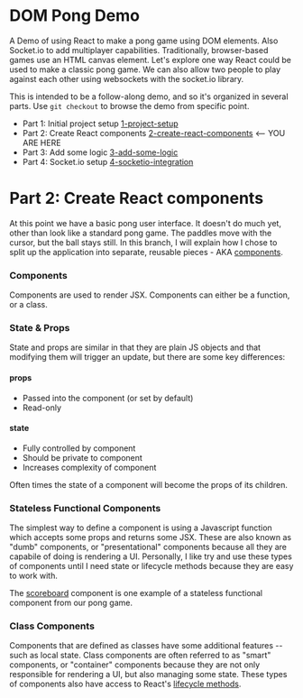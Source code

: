 # DOM Pong Demo

A Demo of using React to make a pong game using DOM elements. Also Socket.io to add multiplayer capabilities. Traditionally, browser-based games use an HTML canvas element. Let's explore one way React could be used to make a classic pong game. We can also allow two people to play against each other using websockets with the socket.io library.

This is intended to be a follow-along demo, and so it's organized in several parts. Use `git checkout` to browse the demo from specific point.

- Part 1: Initial project setup [1-project-setup](https://github.com/denvaar/dom-pong-demo/tree/1-project-setup)
- Part 2: Create React components [2-create-react-components](https://github.com/denvaar/dom-pong-demo/tree/2-create-react-components)  <-- YOU ARE HERE
- Part 3: Add some logic [3-add-some-logic](https://github.com/denvaar/dom-pong-demo/tree/3-add-some-logic)
- Part 4: Socket.io setup [4-socketio-integration](https://github.com/denvaar/dom-pong-demo/tree/4-socketio-integration)

# Part 2: Create React components

At this point we have a basic pong user interface. It doesn't do much yet, other than look like a standard pong game. The paddles move with the cursor, but the ball stays still. In this branch, I will explain how I chose to split up the application into separate, reusable pieces - AKA [components](https://facebook.github.io/react/docs/components-and-props.html).

### Components

Components are used to render JSX. Components can either be a function, or a class.

### State & Props

State and props are similar in that they are plain JS objects and that modifying them will trigger an update, but there are some key differences:

#### props
- Passed into the component (or set by default)
- Read-only

#### state
- Fully controlled by component
- Should be private to component
- Increases complexity of component

Often times the state of a component will become the props of its children.

### Stateless Functional Components

The simplest way to define a component is using a Javascript function which accepts some props and returns some JSX. These are also known as "dumb" components, or "presentational" components because all they are capabile of doing is rendering a UI. Personally, I like try and use these types of components until I need state or lifecycle methods because they are easy to work with.

The [scoreboard](https://github.com/denvaar/dom-pong-demo/blob/2-create-react-components/src/components/scoreboard.jsx) component is one example of a stateless functional component from our pong game.

### Class Components

Components that are defined as classes have some additional features -- such as local state. Class components are often referred to as "smart" components, or "container" components because they are not only responsible for rendering a UI, but also managing some state. These types of components also have access to React's [lifecycle methods](https://facebook.github.io/react/docs/react-component.html).

